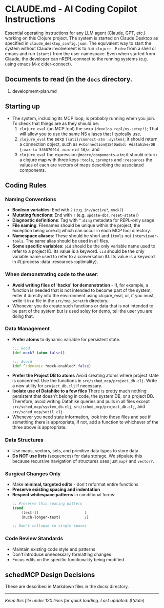 # CLAUDE.md - AI Coding Copilot Instructions

Essential operating instructions for any LLM agent (Claude, GPT, etc.) working on this Clojure project.
The system is started on Claude Desktop as specified in `claude_desktop_config.json`.
The equivalent way to start the system without Claude involvement is to run `clojure -M:dev` from a shell or emacs and run `(start)` from the user namespace.
Even when started from Claude, the developer can nREPL-connect to the running systems (e.g. using emacs M-x cider-connect).

## Documents to read (in the `docs` directory.
  1. development-plan.md

## Starting up
- The system, including its MCP loop, is probably running when you join.
  To check that things are as they should be:
  1. `clojure_eval` (an MCP tool) the sexp `(develop.repl/ns-setup!)`; That will allow you to use the same NS aliases that I typically use.
  2. `clojure_eval` the sexp `(sutil/connect-atm :system)`; it should return a connection object, such as `#<Connection@1840adbd: #datahike/DB {:max-tx 536870914 :max-eid 10}>`, and
  3. `clojure_eval` the expression `@mcore/components-atm`; it should return a clojure map with three keys `:tools`, `:prompts` and `:resources` the values of each are vectors of maps describing the associated components.

## Coding Rules

### Naming Conventions
- **Boolean variables**: End with `?` (e.g. `inv/active?`, `mock?`)
- **Mutating functions**: End with `!` (e.g. `update-db!`, `reset-state!`)
- **Diagnostic definitions**: Tag with `^:diag` metadata for REPL-only usage
- **File naming**: Filenames should be unique within the project, the exception being core.clj which can occur in each MCP tool directory.
- **Namespace aliases**: These should be short and `itools` not `interviewer-tools`. The same alias should be used in all files.
- **Some specific variables**:
      `pid` should be the only variable name used to refer to a project ID. Its value is a keyword.
      `cid` should be the only variable name used to refer to a conversation ID. Its value is a keyword in #{:process :data :resources :optimality}.

### When demonstrating code to the user:
- **Avoid writing files of 'hacks' for demonstration** - If, for example, a function is needed that is not intended to become part of the system, enter it directly into the environment using clojure_eval, or,
   if you must, write it in a file in the `src/tmp_scratch` directory.
- Whenever you do create such functions or data that is not intended to be part of the system but is used soley for demo, tell the user you are doing that.

### Data Management
- **Prefer atoms** to dynamic variable for persistent state. 
  ```clojure
  ;;; Good
  (def mock? (atom false))

  ;;; Avoid
  (def ^:dynamic *mock-enabled* false)
  ```
- **Prefer the Project DB to atoms** Avoid creating atoms where project state is concerned. Use the functions in `src/sched_mcp/project_db.clj`. 
   Write a new utility for `project_db.clj` if necessary.
- **Isolate use of Datahike to a few files** There is pretty much nothing persistent that doesn't belong in code, the system DB, or a project DB.
  Therefore, avoid writing Datahike queries and pulls in all files except `src/sched_mcp/system_db.clj`, `src/sched_mcp/project_db.clj`, and `src/sched_mcp/sutil.clj`.
- Whenever you need state information, look into those files and see if something there is appropriate, if not, add a function to whichever of the three above is appropriate.

### Data Structures
- Use maps, vectors, sets, and primitive data types to store data.
- **Do NOT use lists** (sequences) for data storage. We stipulate this because recursive navigation of structures uses just `map?` and `vector?`.

### Surgical Changes Only
- Make **minimal, targeted edits** - don't reformat entire functions
- **Preserve existing spacing and indentation**
- **Respect whitespace patterns** in conditional forms:
  ```clojure
  ;; Preserve this spacing pattern
  (cond
      (test-1)                     1
      (much-longer-test)           2)

  ;; Don't collapse to single spaces
  ```
### Code Review Standards
- Maintain existing code style and patterns
- Don't introduce unnecessary formatting changes
- Focus edits on the specific functionality being modified

## schedMCP Design Decisions

These are described in Markdown files in the docs/ directory.

---
*Keep this file under 120 lines for quick loading. Last updated: $(date)*
